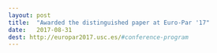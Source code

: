 ```yaml
---
layout: post
title:  "Awarded the distinguished paper at Euro-Par '17"
date:   2017-08-31
dest: http://europar2017.usc.es/#conference-program
---
```


